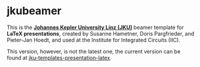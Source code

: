 # jkubeamer

 This is the [**Johannes Kepler University Linz (JKU)**](https://www.jku.at) beamer template for **LaTeX presentations**, created by Susanne Hametner, Doris Pargfrieder, and Pieter-Jan Hoedt, and used at the Institute for Integrated Circuits (IIC).

 This version, however, is not the latest one, the current version can be found at [jku-templates-presentation-latex](https://github.com/michaelroland/jku-templates-presentation-latex).
